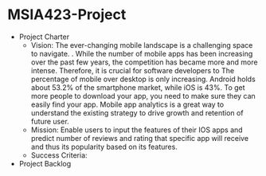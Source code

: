 # MSIA423-Project

 - Project Charter
	 - Vision: The ever-changing mobile landscape is a challenging space to navigate. . While the number of mobile apps has been increasing over the past few years, the competition has became more and more intense. Therefore, it is crucial for software developers to The percentage of mobile over desktop is only increasing. Android holds about 53.2% of the smartphone market, while iOS is 43%. To get more people to download your app, you need to make sure they can easily find your app. Mobile app analytics is a great way to understand the existing strategy to drive growth and retention of future user.
	 - Mission: Enable users to input the features of their IOS apps and predict number of reviews and rating that specific app will receive and thus its popularity based on its features. 
	 - Success Criteria: 
 - Project Backlog

<!--stackedit_data:
eyJoaXN0b3J5IjpbMTYyNDk4OTM4NSw5NzgwOTY0ODJdfQ==
-->